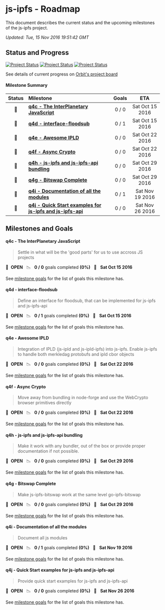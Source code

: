 # js-ipfs - Roadmap

This document describes the current status and the upcoming milestones of the js-ipfs project.

*Updated: Tue, 15 Nov 2016 19:51:42 GMT*

## Status and Progress

[![Project Status](https://badge.waffle.io/ipfs/js-ipfs.svg?label=Backlog&title=Backlog)](http://waffle.io/ipfs/js-ipfs) [![Project Status](https://badge.waffle.io/ipfs/js-ipfs.svg?label=In%20Progress&title=In%20Progress)](http://waffle.io/ipfs/js-ipfs) [![Project Status](https://badge.waffle.io/ipfs/js-ipfs.svg?label=Done&title=Done)](http://waffle.io/ipfs/js-ipfs)

See details of current progress on [Orbit's project board](https://waffle.io/haadcode/orbit)

#### Milestone Summary

| Status | Milestone | Goals | ETA |
| :---: | :--- | :---: | :---: |
| 🚀 | **[q4c - The InterPlanetary JavaScript](#q4c---the-interplanetary-javascript)** | 0 / 0 | Sat Oct 15 2016 |
| 🚀 | **[q4d - interface-floodsub](#q4d---interface-floodsub)** | 0 / 1 | Sat Oct 15 2016 |
| 🚀 | **[q4e - Awesome IPLD](#q4e---awesome-ipld)** | 0 / 0 | Sat Oct 22 2016 |
| 🚀 | **[q4f - Async Crypto](#q4f---async-crypto)** | 0 / 0 | Sat Oct 22 2016 |
| 🚀 | **[q4h - js-ipfs and js-ipfs-api bundling](#q4h---js-ipfs-and-js-ipfs-api-bundling)** | 0 / 0 | Sat Oct 29 2016 |
| 🚀 | **[q4g - Bitswap Complete](#q4g---bitswap-complete)** | 0 / 0 | Sat Oct 29 2016 |
| 🚀 | **[q4i - Documentation of all the modules](#q4i---documentation-of-all-the-modules)** | 0 / 1 | Sat Nov 19 2016 |
| 🚀 | **[q4j - Quick Start examples for js-ipfs and js-ipfs-api](#q4j---quick-start-examples-for-js-ipfs-and-js-ipfs-api)** | 0 / 0 | Sat Nov 26 2016 |

## Milestones and Goals

#### q4c - The InterPlanetary JavaScript

> Settle in what will be the 'good parts' for us to use accross JS projects

🚀 &nbsp;**OPEN** &nbsp;&nbsp;📉 &nbsp;&nbsp;**0 / 0** goals completed **(0%)** &nbsp;&nbsp;📅 &nbsp;&nbsp;**Sat Oct 15 2016**

See [milestone goals](https://waffle.io/ipfs/js-ipfs?milestone=q4c%20-%20The%20InterPlanetary%20JavaScript) for the list of goals this milestone has.
#### q4d - interface-floodsub

> Define an interface for floodsub, that can be implemented for js-ipfs and js-ipfs-api

🚀 &nbsp;**OPEN** &nbsp;&nbsp;📉 &nbsp;&nbsp;**0 / 1** goals completed **(0%)** &nbsp;&nbsp;📅 &nbsp;&nbsp;**Sat Oct 15 2016**

See [milestone goals](https://waffle.io/ipfs/js-ipfs?milestone=q4d%20-%20interface-floodsub) for the list of goals this milestone has.
#### q4e - Awesome IPLD

> Integration of IPLD (js-ipld and js-ipld-ipfs) into js-ipfs. Enable js-ipfs to handle both merkledag protobufs and ipld cbor objects

🚀 &nbsp;**OPEN** &nbsp;&nbsp;📉 &nbsp;&nbsp;**0 / 0** goals completed **(0%)** &nbsp;&nbsp;📅 &nbsp;&nbsp;**Sat Oct 22 2016**

See [milestone goals](https://waffle.io/ipfs/js-ipfs?milestone=q4e%20-%20Awesome%20IPLD) for the list of goals this milestone has.
#### q4f - Async Crypto

> Move away from bundling in node-forge and use the WebCrypto browser primitives directly

🚀 &nbsp;**OPEN** &nbsp;&nbsp;📉 &nbsp;&nbsp;**0 / 0** goals completed **(0%)** &nbsp;&nbsp;📅 &nbsp;&nbsp;**Sat Oct 22 2016**

See [milestone goals](https://waffle.io/ipfs/js-ipfs?milestone=q4f%20-%20Async%20Crypto) for the list of goals this milestone has.
#### q4h - js-ipfs and js-ipfs-api bundling

> Make it work with any bundler, out of the box or provide proper documentation if not possible.

🚀 &nbsp;**OPEN** &nbsp;&nbsp;📉 &nbsp;&nbsp;**0 / 0** goals completed **(0%)** &nbsp;&nbsp;📅 &nbsp;&nbsp;**Sat Oct 29 2016**

See [milestone goals](https://waffle.io/ipfs/js-ipfs?milestone=q4h%20-%20js-ipfs%20and%20js-ipfs-api%20bundling) for the list of goals this milestone has.
#### q4g - Bitswap Complete

> Make js-ipfs-bitswap work at the same level go-ipfs-bitswap

🚀 &nbsp;**OPEN** &nbsp;&nbsp;📉 &nbsp;&nbsp;**0 / 0** goals completed **(0%)** &nbsp;&nbsp;📅 &nbsp;&nbsp;**Sat Oct 29 2016**

See [milestone goals](https://waffle.io/ipfs/js-ipfs?milestone=q4g%20-%20Bitswap%20Complete) for the list of goals this milestone has.
#### q4i - Documentation of all the modules

> Document all js modules

🚀 &nbsp;**OPEN** &nbsp;&nbsp;📉 &nbsp;&nbsp;**0 / 1** goals completed **(0%)** &nbsp;&nbsp;📅 &nbsp;&nbsp;**Sat Nov 19 2016**

See [milestone goals](https://waffle.io/ipfs/js-ipfs?milestone=q4i%20-%20Documentation%20of%20all%20the%20modules) for the list of goals this milestone has.
#### q4j - Quick Start examples for js-ipfs and js-ipfs-api

> Provide quick start examples for js-ipfs and js-ipfs-api

🚀 &nbsp;**OPEN** &nbsp;&nbsp;📉 &nbsp;&nbsp;**0 / 0** goals completed **(0%)** &nbsp;&nbsp;📅 &nbsp;&nbsp;**Sat Nov 26 2016**

See [milestone goals](https://waffle.io/ipfs/js-ipfs?milestone=q4j%20-%20Quick%20Start%20examples%20for%20js-ipfs%20and%20js-ipfs-api) for the list of goals this milestone has.

